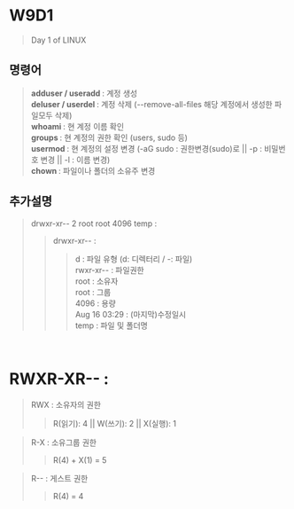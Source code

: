 # W9D1
> Day 1 of LINUX

## 명령어
> <b> adduser / useradd </b> : 계정 생성 <br>
> <b> deluser / userdel </b> : 계정 삭제 (--remove-all-files 해당 계정에서 생성한 파일모두 삭제) <br>
> <b> whoami </b> : 현 계정 이름 확인 <br>
> <b> groups </b> : 현 계정의 권한 확인 (users, sudo 등) <br>
> <b> usermod </b> : 현 계정의 설정 변경 (-aG sudo : 권한변경(sudo)로 || -p : 비밀번호 변경 || -l : 이름 변경)<br>
> <b> chown </b> : 파일이나 폴더의 소유주 변경 <br>


## 추가설명
> drwxr-xr-- 2 root   root   4096 temp : <br>
> > drwxr-xr-- : 
> > > d : 파일 유형 (d: 디렉터리 / -: 파일)<br>
> > > rwxr-xr-- : 파일권한<br>
> > root : 소유자<br>
> > root : 그룹<br>
> > 4096 : 용량<br>
> > Aug 16 03:29 : (마지막)수정일시<br>
> > temp : 파일 및 폴더명
<br>

# RWXR-XR-- : 
> RWX : 소유자의 권한
> > R(읽기): 4 || W(쓰기): 2 || X(실행): 1 <br>

> R-X : 소유그룹 권한
> > R(4) + X(1) = 5 <br>

> R-- : 게스트 권한
> > R(4) = 4
